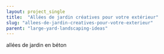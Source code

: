 ```yaml
---
layout: project_single
title:  "Allées de jardin créatives pour votre extérieur"
slug: "allees-de-jardin-creatives-pour-votre-exterieur"
parent: "large-yard-landscaping-ideas"
---
```

allées de jardin en béton